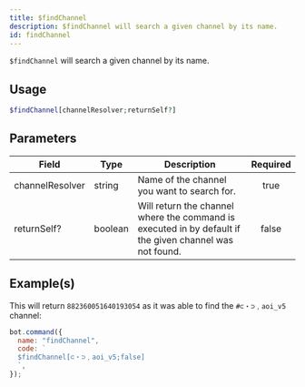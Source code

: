 ```yaml
---
title: $findChannel
description: $findChannel will search a given channel by its name.
id: findChannel
---
```


`$findChannel` will search a given channel by its name.

## Usage

```php
$findChannel[channelResolver;returnSelf?]
```

## Parameters

| Field           | Type    | Description                                                                                             | Required |
| --------------- | ------- | ------------------------------------------------------------------------------------------------------- | :------: |
| channelResolver | string  | Name of the channel you want to search for.                                                             |   true   |
| returnSelf?     | boolean | Will return the channel where the command is executed in by default if the given channel was not found. |  false   |

## Example(s)

This will return `882360051640193054` as it was able to find the `#⊂・⊃﹐aoi_v5` channel:

```javascript
bot.command({
  name: "findChannel",
  code: `
  $findChannel[⊂・⊃﹐aoi_v5;false]
  `,
});
```
